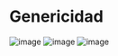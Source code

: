 # Genericidad
![image](https://github.com/user-attachments/assets/c5edfb04-8ccb-4df8-b186-f2c9f56e9684)
![image](https://github.com/user-attachments/assets/42fcbfc1-af03-482c-96a1-c5bf297feeb2)
![image](https://github.com/user-attachments/assets/5435ae37-55a0-4606-8f37-b47349a138b0)


